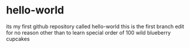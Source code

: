 # hello-world
its my first github repository called hello-world
this is the first branch edit for no reason other than to learn
special order of 100 wild blueberry cupcakes
